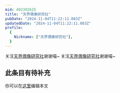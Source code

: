 ```yaml
---
mid: 492392625
title: "天界偶像研究社"
pubDate: "2024-11-04T11:22:11.083Z"
updatedDate: "2024-11-04T11:22:11.083Z"
profile:
  {
    Nickname: ["天界偶像研究社"],
  }
---
```


关注[天界偶像研究社](https://space.bilibili.com/492392625)谢谢喵~ 关注[天界偶像研究社](https://space.bilibili.com/492392625)谢谢喵~

## 此条目有待补充
你可以在[这里](https://github.com/Yuhanawa/VTuber.ICU-Content/edit/master/v/天界偶像研究社/index.md)编辑本文
